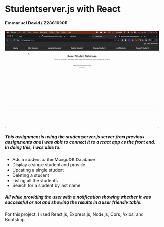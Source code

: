 # Studentserver.js with React

#### Emmanuel David / Z23619905

<img src= "ezgif.com-video-to-gif.gif">

##### This assignment is using the studentserver.js server from previous assignments and I was able to connect it to a react app as the front end. In doing this, I was able to:

* Add a student to the MongoDB Database
* Display a single student and provide
* Updating a single student
* Deleting a student
* Listing all the students
* Search for a student by last name

##### All while providing the user with a notification showing whether it was successful or not and showing the results in a user friendly table.

For this project, I used React.js, Express.js, Node.js, Cors, Axios, and Bootstrap.
